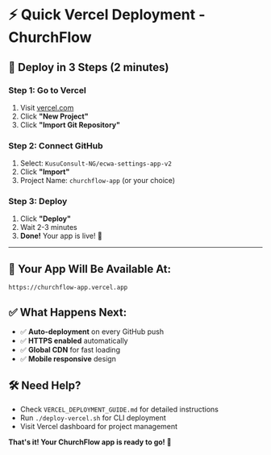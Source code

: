 # ⚡ Quick Vercel Deployment - ChurchFlow

## 🚀 Deploy in 3 Steps (2 minutes)

### Step 1: Go to Vercel
1. Visit [vercel.com](https://vercel.com)
2. Click **"New Project"**
3. Click **"Import Git Repository"**

### Step 2: Connect GitHub
1. Select: `KusuConsult-NG/ecwa-settings-app-v2`
2. Click **"Import"**
3. Project Name: `churchflow-app` (or your choice)

### Step 3: Deploy
1. Click **"Deploy"**
2. Wait 2-3 minutes
3. **Done!** Your app is live! 🎉

---

## 🔗 Your App Will Be Available At:
`https://churchflow-app.vercel.app`

## ✅ What Happens Next:
- ✅ **Auto-deployment** on every GitHub push
- ✅ **HTTPS enabled** automatically
- ✅ **Global CDN** for fast loading
- ✅ **Mobile responsive** design

## 🛠️ Need Help?
- Check `VERCEL_DEPLOYMENT_GUIDE.md` for detailed instructions
- Run `./deploy-vercel.sh` for CLI deployment
- Visit Vercel dashboard for project management

**That's it! Your ChurchFlow app is ready to go! 🚀**

